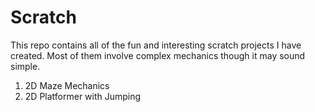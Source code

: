 # Scratch
This repo contains all of the fun and interesting scratch projects I have created. Most of them involve complex mechanics though it may sound simple.
1) 2D Maze Mechanics
2) 2D Platformer with Jumping
